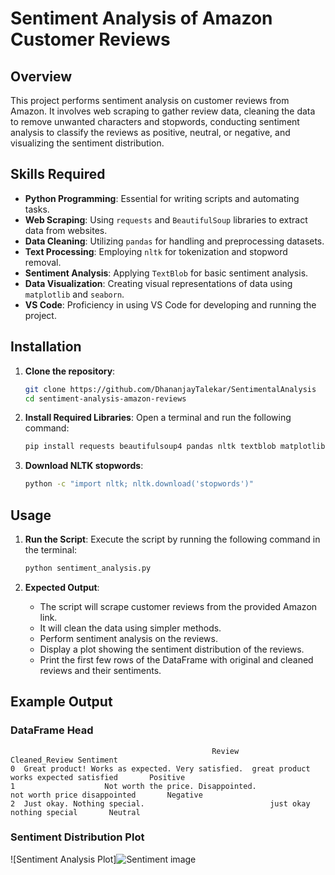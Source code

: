 
# Sentiment Analysis of Amazon Customer Reviews

## Overview

This project performs sentiment analysis on customer reviews from Amazon. It involves web scraping to gather review data, cleaning the data to remove unwanted characters and stopwords, conducting sentiment analysis to classify the reviews as positive, neutral, or negative, and visualizing the sentiment distribution.

## Skills Required

- **Python Programming**: Essential for writing scripts and automating tasks.
- **Web Scraping**: Using `requests` and `BeautifulSoup` libraries to extract data from websites.
- **Data Cleaning**: Utilizing `pandas` for handling and preprocessing datasets.
- **Text Processing**: Employing `nltk` for tokenization and stopword removal.
- **Sentiment Analysis**: Applying `TextBlob` for basic sentiment analysis.
- **Data Visualization**: Creating visual representations of data using `matplotlib` and `seaborn`.
- **VS Code**: Proficiency in using VS Code for developing and running the project.

## Installation

1. **Clone the repository**:
   ```sh
   git clone https://github.com/DhananjayTalekar/SentimentalAnalysis
   cd sentiment-analysis-amazon-reviews
   ```

2. **Install Required Libraries**:
   Open a terminal and run the following command:
   ```sh
   pip install requests beautifulsoup4 pandas nltk textblob matplotlib seaborn
   ```

3. **Download NLTK stopwords**:
   ```sh
   python -c "import nltk; nltk.download('stopwords')"
   ```

## Usage

1. **Run the Script**:
   Execute the script by running the following command in the terminal:
   ```sh
   python sentiment_analysis.py
   ```

2. **Expected Output**:
   - The script will scrape customer reviews from the provided Amazon link.
   - It will clean the data using simpler methods.
   - Perform sentiment analysis on the reviews.
   - Display a plot showing the sentiment distribution of the reviews.
   - Print the first few rows of the DataFrame with original and cleaned reviews and their sentiments.

## Example Output

### DataFrame Head
```
                                             Review                                      Cleaned_Review Sentiment
0  Great product! Works as expected. Very satisfied.  great product works expected satisfied       Positive
1                    Not worth the price. Disappointed.                      not worth price disappointed       Negative
2  Just okay. Nothing special.                            just okay nothing special       Neutral
```

### Sentiment Distribution Plot
![Sentiment Analysis Plot]![Sentiment image](https://github.com/user-attachments/assets/e97f8de6-5060-4df9-9e8d-10502179826b)



